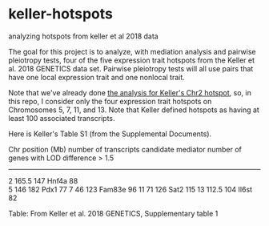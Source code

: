 # keller-hotspots
analyzing hotspots from keller et al 2018 data


The goal for this project is to analyze, with mediation analysis and pairwise pleiotropy tests, four of the five expression trait hotspots from the Keller et al. 2018 GENETICS data set. Pairwise pleiotropy tests will all use pairs that have one local expression trait and one nonlocal trait.

Note that we've already done [the analysis for Keller's Chr2 hotspot](https://github.com/fboehm/keller2018-chr2-hotspot-chtc
), so, in this repo, I consider only the four expression trait hotspots on Chromosomes 5, 7, 11, and 13. Note that Keller defined hotspots as having at least 100 associated transcripts.

Here is Keller's Table S1 (from the Supplemental Documents).

Chr   position (Mb)   number of transcripts   candidate mediator   number of genes with LOD difference > 1.5
---   -----------     ---------------------   ------------------   -----------------------------------------
2     165.5           147                     Hnf4a                88     
5     146             182                     Pdx1                 77 
7     46              123                     Fam83e               96 
11    71              126                     Sat2                 115 
13    112.5           104                     Il6st                82 

Table: From Keller et al. 2018 GENETICS, Supplementary table 1

